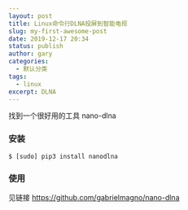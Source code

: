 ```yaml
---
layout: post
title: Linux命令行DLNA投屏到智能电视
slug: my-first-awesome-post
date: 2019-12-17 20:34
status: publish
author: gary
categories: 
  - 默认分类
tags: 
  - linux
excerpt: DLNA
---
```


找到一个很好用的工具 nano-dlna

### 安装
```$ [sudo] pip3 install nanodlna```

### 使用

见链接 https://github.com/gabrielmagno/nano-dlna
